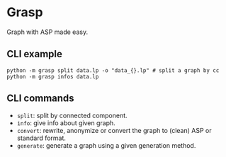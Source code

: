 # Grasp
Graph with ASP made easy.


## CLI example

    python -m grasp split data.lp -o "data_{}.lp" # split a graph by cc
    python -m grasp infos data.lp


## CLI commands

- `split`: split by connected component.
- `info`: give info about given graph.
- `convert`: rewrite, anonymize or convert the graph to (clean) ASP or standard format.
- `generate`: generate a graph using a given generation method.
<!-- - `compress`: produce the powergraph compression of given graph as a bubble file -->
<!-- - ``:  -->
